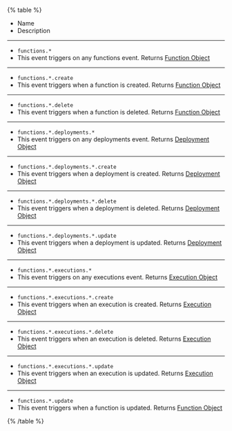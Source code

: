 {% table %}

- Name
- Description

---

- `functions.*`
- This event triggers on any functions event.
  Returns [Function Object](/docs/references/cloud/models/function)

---

- `functions.*.create`
- This event triggers when a function is created.
  Returns [Function Object](/docs/references/cloud/models/function)

---

- `functions.*.delete`
- This event triggers when a function is deleted.
  Returns [Function Object](/docs/references/cloud/models/function)

---

- `functions.*.deployments.*`
- This event triggers on any deployments event.
  Returns [Deployment Object](/docs/references/cloud/models/deployment)

---

- `functions.*.deployments.*.create`
- This event triggers when a deployment is created.
  Returns [Deployment Object](/docs/references/cloud/models/deployment)

---

- `functions.*.deployments.*.delete`
- This event triggers when a deployment is deleted.
  Returns [Deployment Object](/docs/references/cloud/models/deployment)

---

- `functions.*.deployments.*.update`
- This event triggers when a deployment is updated.
  Returns [Deployment Object](/docs/references/cloud/models/deployment)

---

- `functions.*.executions.*`
- This event triggers on any executions event.
  Returns [Execution Object](/docs/references/cloud/models/execution)

---

- `functions.*.executions.*.create`
- This event triggers when an execution is created.
  Returns [Execution Object](/docs/references/cloud/models/execution)

---

- `functions.*.executions.*.delete`
- This event triggers when an execution is deleted.
  Returns [Execution Object](/docs/references/cloud/models/execution)

---

- `functions.*.executions.*.update`
- This event triggers when an execution is updated.
  Returns [Execution Object](/docs/references/cloud/models/execution)

---

- `functions.*.update`
- This event triggers when a function is updated.
  Returns [Function Object](/docs/references/cloud/models/function)

{% /table %}
